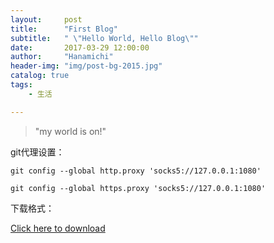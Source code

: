 ```yaml
---
layout:     post
title:      "First Blog"
subtitle:   " \"Hello World, Hello Blog\""
date:       2017-03-29 12:00:00
author:     "Hanamichi"
header-img: "img/post-bg-2015.jpg"
catalog: true
tags:
    - 生活

---
```



>"my world is on!"



git代理设置：

`git config --global http.proxy 'socks5://127.0.0.1:1080' `

`git config --global https.proxy 'socks5://127.0.0.1:1080' `



下载格式：

<a href="file link" download target="_blank">Click here to download</a>



